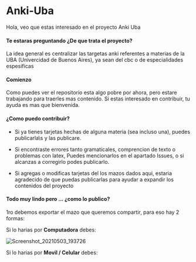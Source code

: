# Anki-Uba
Hola, veo que estas interesado en el proyecto Anki Uba

#### Te estaras preguntando ¿De que trata el proyecto?

La idea general es centralizar las targetas anki referentes a materias de la UBA (Univercidad de Buenos Aires), ya sean del cbc o de especialidades espesificas

#### Comienzo

Como puedes ver el repositorio esta algo pobre por ahora, pero estare trabajando para traerles mas contenido. Si estas interesado en contribuir, tu ayuda es mas que bienvenida.

####  ¿Como puedo contribuir?
- Si ya tienes tarjetas hechas de alguna materia (sea incluso una),  puedes publicarla\s y las publicare.

- Si encontraste errores tanto gramaticales, comprencion de texto o problemas con latex, Puedes mencionarlos en el apartado Issues, o si alcanzas a corregirlo podes publicarlo.

- Si agregas o modificas tarjetas del los mazos dados aqui, estaria agradecido de que puedas publicarlas para ayudar a expandir los contenidos del proyecto

#### Todo muy lindo pero ... ¿como lo publico?

1ro debemos exportar el mazo que queremos compartir, para eso hay 2 formas:

Si lo harias por **Computadora** debes:

![Screenshot_20210503_193726](https://user-images.githubusercontent.com/51279889/116942253-a53fa800-ac47-11eb-9058-8bff7fb4a575.png)

Si lo harias por **Movil / Celular** debes:

